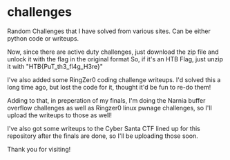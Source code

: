 # challenges
Random Challenges that I have solved from various sites. Can be either python code or writeups.

Now, since there are active duty challenges, just download the zip file and unlock it with the flag in the original format
So, if it's an HTB Flag, just unzip it with "HTB{PuT_th3_fl4g_H3re}" 


I've also added some RingZer0 coding challenge writeups. I'd solved this a long time ago, but lost the code for it, thought it'd be fun to re-do them!

Adding to that, in preperation of my finals, I'm doing the Narnia buffer overflow challenges as well as Ringzer0 linux pwnage challenges, so I'll upload the writeups to those as well!

I've also got some writeups to the Cyber Santa CTF lined up for this repository after the finals are done, so I'll be uploading those soon.

Thank you for visiting!

